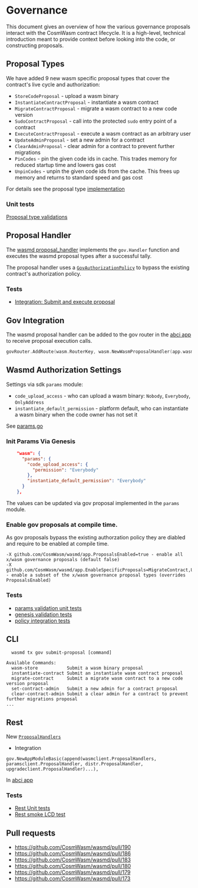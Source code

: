 # Governance

This document gives an overview of how the various governance
proposals interact with the CosmWasm contract lifecycle. It is
a high-level, technical introduction meant to provide context before
looking into the code, or constructing proposals. 

## Proposal Types
We have added 9 new wasm specific proposal types that cover the contract's live cycle and authorization:
 
* `StoreCodeProposal` - upload a wasm binary
* `InstantiateContractProposal` - instantiate a wasm contract
* `MigrateContractProposal` - migrate a wasm contract to a new code version
* `SudoContractProposal` - call into the protected `sudo` entry point of a contract
* `ExecuteContractProposal` - execute a wasm contract as an arbitrary user
* `UpdateAdminProposal` - set a new admin for a contract
* `ClearAdminProposal` - clear admin for a contract to prevent further migrations
* `PinCodes` - pin the given code ids in cache. This trades memory for reduced startup time and lowers gas cost
* `UnpinCodes` - unpin the given code ids from the cache. This frees up memory and returns to standard speed and gas cost

For details see the proposal type [implementation](https://github.com/CosmWasm/wasmd/blob/master/x/wasm/types/proposal.go)

### Unit tests
[Proposal type validations](https://github.com/CosmWasm/wasmd/blob/master/x/wasm/types/proposal_test.go)

## Proposal Handler
The [wasmd proposal_handler](https://github.com/CosmWasm/wasmd/blob/master/x/wasm/keeper/proposal_handler.go) implements the `gov.Handler` function
and executes the wasmd proposal types after a successful tally.
 
The proposal handler uses a [`GovAuthorizationPolicy`](https://github.com/CosmWasm/wasmd/blob/master/x/wasm/keeper/authz_policy.go#L29) to bypass the existing contract's authorization policy.

### Tests
* [Integration: Submit and execute proposal](https://github.com/CosmWasm/wasmd/blob/master/x/wasm/keeper/proposal_integration_test.go)

## Gov Integration
The wasmd proposal handler can be added to the gov router in the [abci app](https://github.com/CosmWasm/wasmd/blob/master/app/app.go#L306)
to receive proposal execution calls. 
```go
govRouter.AddRoute(wasm.RouterKey, wasm.NewWasmProposalHandler(app.wasmKeeper, enabledProposals))
```

## Wasmd Authorization Settings

Settings via sdk `params` module: 
- `code_upload_access` - who can upload a wasm binary: `Nobody`, `Everybody`, `OnlyAddress`
- `instantiate_default_permission` - platform default, who can instantiate a wasm binary when the code owner has not set it 

See [params.go](https://github.com/CosmWasm/wasmd/blob/master/x/wasm/types/params.go)

### Init Params Via Genesis 

```json
    "wasm": {
      "params": {
        "code_upload_access": {
          "permission": "Everybody"
        },
        "instantiate_default_permission": "Everybody"
      }
    },
```

The values can be updated via gov proposal implemented in the `params` module.

### Enable gov proposals at **compile time**. 
As gov proposals bypass the existing authorzation policy they are diabled and require to be enabled at compile time. 
```
-X github.com/CosmWasm/wasmd/app.ProposalsEnabled=true - enable all x/wasm governance proposals (default false)
-X github.com/CosmWasm/wasmd/app.EnableSpecificProposals=MigrateContract,UpdateAdmin,ClearAdmin - enable a subset of the x/wasm governance proposal types (overrides ProposalsEnabled)
```

### Tests
* [params validation unit tests](https://github.com/CosmWasm/wasmd/blob/master/x/wasm/types/params_test.go)
* [genesis validation tests](https://github.com/CosmWasm/wasmd/blob/master/x/wasm/types/genesis_test.go)
* [policy integration tests](https://github.com/CosmWasm/wasmd/blob/master/x/wasm/keeper/keeper_test.go)

## CLI

```shell script
  wasmd tx gov submit-proposal [command]

Available Commands:
  wasm-store           Submit a wasm binary proposal
  instantiate-contract Submit an instantiate wasm contract proposal
  migrate-contract     Submit a migrate wasm contract to a new code version proposal
  set-contract-admin   Submit a new admin for a contract proposal
  clear-contract-admin Submit a clear admin for a contract to prevent further migrations proposal
...
```
## Rest
New [`ProposalHandlers`](https://github.com/CosmWasm/wasmd/blob/master/x/wasm/client/proposal_handler.go)

* Integration
```shell script
gov.NewAppModuleBasic(append(wasmclient.ProposalHandlers, paramsclient.ProposalHandler, distr.ProposalHandler, upgradeclient.ProposalHandler)...),
```
In [abci app](https://github.com/CosmWasm/wasmd/blob/master/app/app.go#L109)

### Tests
* [Rest Unit tests](https://github.com/CosmWasm/wasmd/blob/master/x/wasm/client/proposal_handler_test.go)
* [Rest smoke LCD test](https://github.com/CosmWasm/wasmd/blob/master/lcd_test/wasm_test.go)



## Pull requests
* https://github.com/CosmWasm/wasmd/pull/190
* https://github.com/CosmWasm/wasmd/pull/186
* https://github.com/CosmWasm/wasmd/pull/183
* https://github.com/CosmWasm/wasmd/pull/180
* https://github.com/CosmWasm/wasmd/pull/179
* https://github.com/CosmWasm/wasmd/pull/173
